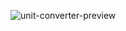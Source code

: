 ![unit-converter-preview](https://github.com/user-attachments/assets/24dfe79f-9ed9-4219-b284-d72550b58a0b)
